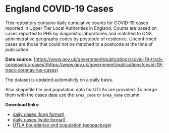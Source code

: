 # England COVID-19 Cases

This repository contains daily cumulative counts for COVID-19 cases reported in Upper Tier Local Authorities	in England. Counts are based on cases reported to PHE by diagnostic laboratories and matched to ONS administrative geography codes by postcode of residence. Unconfirmed cases are those that could not be matched to a postcode at the time of publication.

**Data source:** [https://www.gov.uk/government/publications/covid-19-track-coronavirus-cases](https://www.gov.uk/government/publications/covid-19-track-coronavirus-cases)

The dataset is updated automaticly on a daily basis.

Also shapefile file and population data for UTLAs are provided. To merge them with
the cases data use the `area_code` or `area_name` column.

**Download links:**
- [daily cases (long format)](https://github.com/claudiofronterre/covid19_dataUK/blob/master/data/processed/cases_long_2020-03-29.csv)
- [daily cases (wide format)](https://github.com/claudiofronterre/covid19_dataUK/blob/master/data/processed/cases_wide_2020-03-29.csv)
- [UTLA boundaries and population (geopackage)](https://github.com/claudiofronterre/covid19_dataUK/blob/master/data/processed/geodata/utlas_pop.gpkg)
